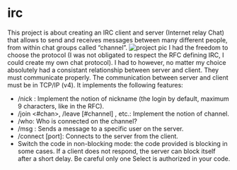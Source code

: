 
# irc
This project is about creating an IRC client and server (Internet relay Chat) that allows
to send and receives messages between many different people, from within chat groups
called “channel”.
![project pic](https://res.cloudinary.com/smarwise/image/upload/v1579336912/Mine/irc.png)
I had the freedom to choose the protocol (I was not obligated to respect the RFC
defining IRC, I could create my own chat protocol). I had to however, no matter my
choice absolutely had a consistant relationship between server and client. They must
communicate properly.
The communication between server and client must be in TCP/IP (v4).
It implements the following features:
* /nick <nickname>: Implement the notion of nickname (the login by default, maximum 9 characters, like in the RFC).
* /join <#chan>, /leave [#channel] , etc.: Implement the notion of channel.
* /who: Who is connected on the channel?
* /msg <nick> <message>: Sends a message to a specific user on the server.
* /connect <server> [port]: Connects to the server from the client.
* Switch the code in non-blocking mode: the code provided is blocking in some cases.
If a client does not respond, the server can block itself after a short delay. Be careful
only one Select is authorized in your code.
